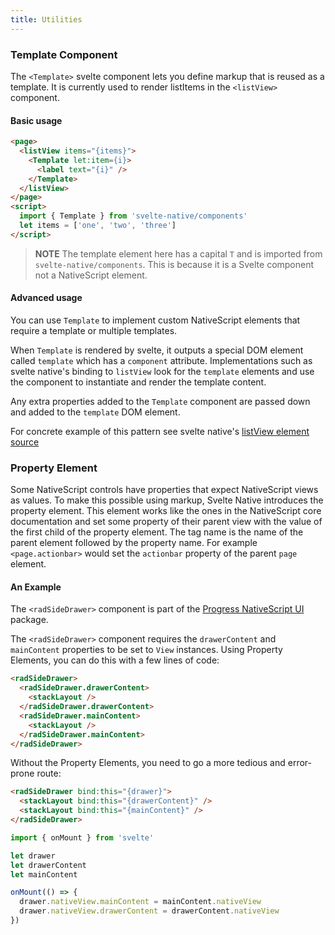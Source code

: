 ```yaml
---
title: Utilities
---
```


### Template Component

The `<Template>` svelte component lets you define markup that is reused as a template. It is currently used to render listItems in the `<listView>` component.

#### Basic usage

```html
<page>
  <listView items="{items}">
    <Template let:item={i}>
      <label text="{i}" />
    </Template>
  </listView>
</page>
<script>
  import { Template } from 'svelte-native/components'
  let items = ['one', 'two', 'three']
</script>
```

> **NOTE** The template element here has a capital `T` and is imported from `svelte-native/components`. This is because it is a Svelte component not a NativeScript element.

#### Advanced usage

You can use `Template` to implement custom NativeScript elements that require a template or multiple templates.

When `Template` is rendered by svelte, it outputs a special DOM element called `template` which has a `component` attribute. Implementations such as svelte native's binding to `listView` look for the `template` elements and use the component to instantiate and render the template content.

Any extra properties added to the `Template` component are passed down and added to the `template` DOM element.

For concrete example of this pattern see svelte native's [listView element source](https://github.com/halfnelson/svelte-native/blob/master/src/dom/native/ListViewElement.ts#L50)

### Property Element

Some NativeScript controls have properties that expect NativeScript views as values. To make this possible using markup, Svelte Native introduces the property element. This element works like the ones in the NativeScript core documentation and set some property of their parent view with the value of the first child of the property element. The tag name is the name of the parent element followed by the property name. For example `<page.actionbar>` would set the `actionbar` property of the parent `page` element.

#### An Example

The `<radSideDrawer>` component is part of the [Progress NativeScript UI](https://docs.nativescript.org/ui/professional-ui-components/SideDrawer/getting-started) package.

The `<radSideDrawer>` component requires the `drawerContent` and `mainContent` properties to be set to `View` instances. Using Property Elements, you can do this with a few lines of code:

```html
<radSideDrawer>
  <radSideDrawer.drawerContent>
    <stackLayout />
  </radSideDrawer.drawerContent>
  <radSideDrawer.mainContent>
    <stackLayout />
  </radSideDrawer.mainContent>
</radSideDrawer>
```

Without the Property Elements, you need to go a more tedious and error-prone route:

```html
<radSideDrawer bind:this="{drawer}">
  <stackLayout bind:this="{drawerContent}" />
  <stackLayout bind:this="{mainContent}" />
</radSideDrawer>
```

```js
import { onMount } from 'svelte'

let drawer
let drawerContent
let mainContent

onMount(() => {
  drawer.nativeView.mainContent = mainContent.nativeView
  drawer.nativeView.drawerContent = drawerContent.nativeView
})
```